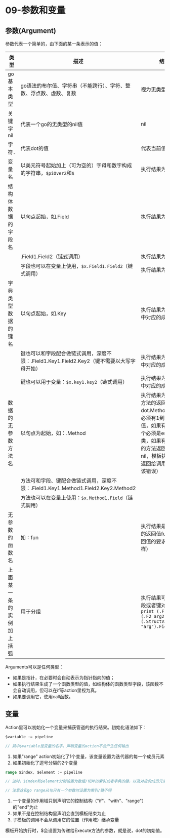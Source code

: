 # 09-参数和变量

## 参数(Argument)

参数代表一个简单的，由下面的某一条表示的值：

|类型|描述|结果值
---|---|---
go基本类型| go语法的布尔值、字符串（不能跨行）、字符、整数、浮点数、虚数、复数|视为无类型字面常数
关键字nil|代表一个go的无类型的nil值|nil
字符`.`|代表dot的值|代表当前值
变量名|以美元符号起始加上（可为空的）字母和数字构成的字符串，`$piOver2`和`$`|执行结果为变量的值
结构体数据的字段名|以句点起始，如.Field|执行结果为字段的值
||.Field1.Field2（链式调用）|执行结果为字段的值
||字段也可以在变量上使用，`$x.Field1.Field2`（链式调用）|执行结果为字段的值
|字典类型数据的键名|以句点起始，如.Key|执行结果为该键在字典中对应的成员元素的值
||键也可以和字段配合做链式调用，深度不限：.Field1.Key1.Field2.Key2（键不需要以大写字母开始）|执行结果为该键在字典中对应的成员元素的值
||键也可以用于变量：`$x.key1.key2`（链式调用）|执行结果为该键在字典中对应的成员元素的值
数据的无参数方法名|以句点为起始，如：.Method| 执行结果为dot调用该方法的返回值，dot.Method()（该方法必须有1到2个返回值，如果有2个则后一个必须是error接口类，如果有2个返回值的方法返回的error非nil，模板执行会中断并返回给调用模板执行者该错误）
||方法可和字段、键配合做链式调用，深度不限：.Field1.Key1.Method1.Field2.Key2.Method2
||方法也可以在变量上使用：`$x.Method1.Field`（链式调用）
无参数的函数名|如：fun |执行结果是调用该函数的返回值fun()（对返回值的要求和方法一样）
上面某一条的实例加上括弧|用于分组|执行结果可以访问其字段或者键对应的值 `print (.F1 arg1) (.F2 arg2)(.StructValuedMethod "arg").Field`

Arguments可以是任何类型：

- 如果是指针，在必要时会自动表示为指针指向的值；
- 如果执行结果生成了一个函数类型的值，如结构体的函数类型字段，该函数不会自动调用，但可以在if等action里视为真。
- 如果要调用它，使用call函数。

## 变量

Action里可以初始化一个变量来捕获管道的执行结果。初始化语法如下：

```go
$variable := pipeline

// 其中$variable是变量的名字。声明变量的action不会产生任何输出
```

1. 如果"range" action初始化了1个变量，该变量设置为迭代器的每一个成员元素
2. 如果初始化了逗号分隔的2个变量

```go
range $index, $element := pipeline

// 这时，$index和$element分别设置为数组/切片的索引或者字典的键，以及对应的成员元素

// 注意这和go range从句只有一个参数时设置为索引/键不同
```

1. 一个变量的作用域只到声明它的控制结构（"if"、"with"、"range"）的"end"为止
2. 如果不是在控制结构里声明会直到模板结束为止
3. 子模板的调用不会从调用它的位置（作用域）继承变量

模板开始执行时，$会设置为传递给Execute方法的参数，就是说，dot的初始值。
